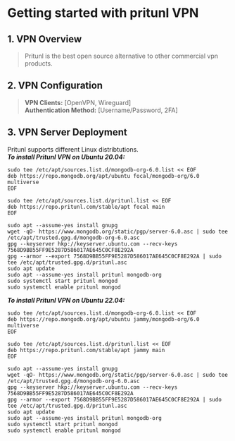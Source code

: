 # Getting started with pritunl VPN
## 1. VPN Overview
> Pritunl is the best open source alternative to other commercial vpn products.
## 2. VPN Configuration
> **VPN Clients:** [OpenVPN, Wireguard]<br>
> **Authentication Method:** [Username/Password, 2FA]
## 3. VPN Server Deployment
Pritunl supports different Linux distribtutions.<br>
***To install Pritunl VPN on Ubuntu 20.04:***
```
sudo tee /etc/apt/sources.list.d/mongodb-org-6.0.list << EOF
deb https://repo.mongodb.org/apt/ubuntu focal/mongodb-org/6.0 multiverse
EOF

sudo tee /etc/apt/sources.list.d/pritunl.list << EOF
deb https://repo.pritunl.com/stable/apt focal main
EOF

sudo apt --assume-yes install gnupg
wget -qO- https://www.mongodb.org/static/pgp/server-6.0.asc | sudo tee /etc/apt/trusted.gpg.d/mongodb-org-6.0.asc
gpg --keyserver hkp://keyserver.ubuntu.com --recv-keys 7568D9BB55FF9E5287D586017AE645C0CF8E292A
gpg --armor --export 7568D9BB55FF9E5287D586017AE645C0CF8E292A | sudo tee /etc/apt/trusted.gpg.d/pritunl.asc
sudo apt update
sudo apt --assume-yes install pritunl mongodb-org
sudo systemctl start pritunl mongod
sudo systemctl enable pritunl mongod
```
***To install Pritunl VPN on Ubuntu 22.04:***
```
sudo tee /etc/apt/sources.list.d/mongodb-org-6.0.list << EOF
deb https://repo.mongodb.org/apt/ubuntu jammy/mongodb-org/6.0 multiverse
EOF

sudo tee /etc/apt/sources.list.d/pritunl.list << EOF
deb https://repo.pritunl.com/stable/apt jammy main
EOF

sudo apt --assume-yes install gnupg
wget -qO- https://www.mongodb.org/static/pgp/server-6.0.asc | sudo tee /etc/apt/trusted.gpg.d/mongodb-org-6.0.asc
gpg --keyserver hkp://keyserver.ubuntu.com --recv-keys 7568D9BB55FF9E5287D586017AE645C0CF8E292A
gpg --armor --export 7568D9BB55FF9E5287D586017AE645C0CF8E292A | sudo tee /etc/apt/trusted.gpg.d/pritunl.asc
sudo apt update
sudo apt --assume-yes install pritunl mongodb-org
sudo systemctl start pritunl mongod
sudo systemctl enable pritunl mongod
```
